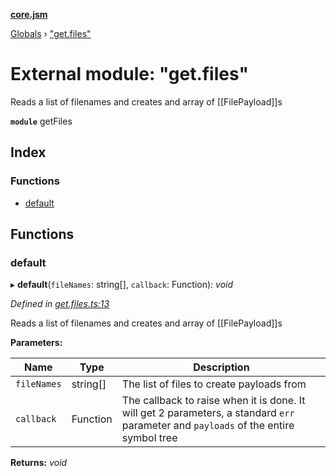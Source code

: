 **[core.jsm](../README.md)**

[Globals](../globals.md) › [&quot;get.files&quot;](_get_files_.md)

# External module: "get.files"

Reads a list of filenames and creates and array of [[FilePayload]]s

**`module`** getFiles

## Index

### Functions

* [default](_get_files_.md#default)

## Functions

###  default

▸ **default**(`fileNames`: string[], `callback`: Function): *void*

*Defined in [get.files.ts:13](https://github.com/terryweiss/jsm/blob/479dc25/src/get.files.ts#L13)*

Reads a list of filenames and creates and array of [[FilePayload]]s

**Parameters:**

Name | Type | Description |
------ | ------ | ------ |
`fileNames` | string[] | The list of files to create payloads from |
`callback` | Function | The callback to raise when it is done. It will get 2 parameters, a standard `err` parameter and `payloads` of the entire symbol tree  |

**Returns:** *void*